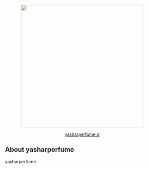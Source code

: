 <p align="center"><img src="https://res.cloudinary.com/dtfbvvkyp/image/upload/v1566331377/laravel-logolockup-cmyk-red.svg" width="400"></p>

<p align="center">
<a href="https://yasharperfume.ir">yasharperfume.ir</a>
</p>

## About yasharperfume

yasharperfume 
